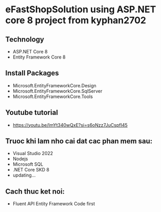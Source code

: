 # eFastShopSolution using ASP.NET core 8 project from kyphan2702
## Technology
- ASP.NET Core 8
- Entity Framework Core 8
## Install Packages
- Microsoft.EntityFrameworkCore.Design
- Microsoft.EntityFrameworkCore.SqlServer
- Microsoft.EntityFrameworkCore.Tools
## Youtube tutorial
- https://youtu.be/ImYt340wQxE?si=s6oNzz7JuCspfI45
## Truoc khi lam nho cai dat cac phan mem sau:
- Visual Studio 2022
- Nodejs
- Microsoft SQL
- .NET Core SKD 8
- updating...

## Cach thuc ket noi:
- Fluent API Entity Framework Code first